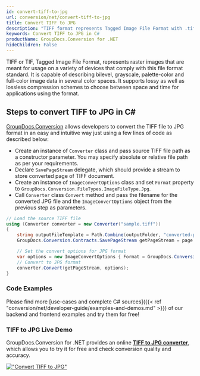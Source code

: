```yaml
---
id: convert-tiff-to-jpg
url: conversion/net/convert-tiff-to-jpg
title: Convert TIFF to JPG
description: "TIFF format represents Tagged Image File Format with .tiff extension. Learn how to convert TIFF to JPG file programmatically in C# language using GroupDocs.Conversion for .NET library."
keywords: Convert TIFF to JPG in C#
productName: GroupDocs.Conversion for .NET
hideChildren: False
---
```


TIFF or TIF, Tagged Image File Format, represents raster images that are meant for usage on a variety of devices that comply with this file format standard. It is capable of describing bilevel, grayscale, palette-color and full-color image data in several color spaces. It supports lossy as well as lossless compression schemes to choose between space and time for applications using the format.

## Steps to convert TIFF to JPG in C#

[GroupDocs.Conversion](https://products.groupdocs.com/conversion/net) allows developers to convert the TIFF file to JPG format in an easy and intuitive way just using a few lines of code as described below:

* Create an instance of `Converter` class and pass source TIFF file path as a constructor parameter. You may specify absolute or relative file path as per your requirements. 
* Declare `SavePageStream` delegate, which should provide a stream to store converted page of TIFF document.
* Create an instance of `ImageConvertOptions` class and set `Format` property to `GroupDocs.Conversion.FileTypes.ImageFileType.Jpg`.
* Call `Converter` class `Convert` method and pass the filename for the converted JPG file and the `ImageConvertOptions` object from the previous step as parameters.

```csharp
// Load the source TIFF file
using (Converter converter = new Converter("sample.tiff"))
{
    string outputFileTemplate = Path.Combine(outputFolder, "converted-page-{0}.jpg");
    GroupDocs.Conversion.Contracts.SavePageStream getPageStream = page => new FileStream(string.Format(outputFileTemplate, page), FileMode.Create);

    // Set the convert options for JPG format
    var options = new ImageConvertOptions { Format = GroupDocs.Conversion.FileTypes.ImageFileType.Jpg };   
    // Convert to JPG format
    converter.Convert(getPageStream, options);
}
```

### Code Examples

Please find more [use-cases and complete C# sources]({{< ref "conversion/net/developer-guide/examples-and-demos.md" >}}) of our backend and frontend examples and try them for free!

### TIFF to JPG Live Demo

GroupDocs.Conversion for .NET provides an online [**TIFF to JPG converter**](https://products.groupdocs.app/conversion/tiff-to-jpg), which allows you to try it for free and check conversion quality and accuracy.

[!["Convert TIFF to JPG"](conversion/net/images/convert-to-jpg/convert-tiff-to-jpg.png)](https://products.groupdocs.app/conversion/tiff-to-jpg)